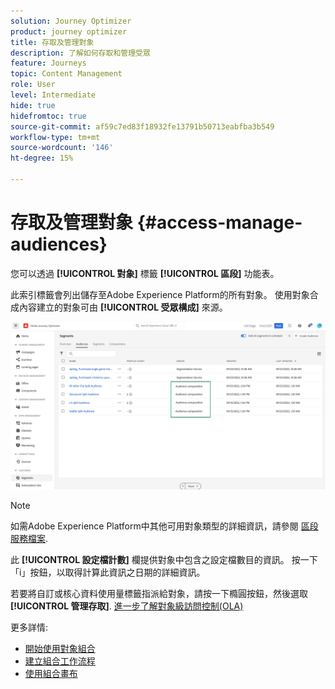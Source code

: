 ```yaml
---
solution: Journey Optimizer
product: journey optimizer
title: 存取及管理對象
description: 了解如何存取和管理受眾
feature: Journeys
topic: Content Management
role: User
level: Intermediate
hide: true
hidefromtoc: true
source-git-commit: af59c7ed83f18932fe13791b50713eabfba3b549
workflow-type: tm+mt
source-wordcount: '146'
ht-degree: 15%

---
```



# 存取及管理對象 {#access-manage-audiences}

您可以透過 **[!UICONTROL 對象]** 標籤 **[!UICONTROL 區段]** 功能表。

此索引標籤會列出儲存至Adobe Experience Platform的所有對象。 使用對象合成內容建立的對象可由 **[!UICONTROL 受眾構成]** 來源。

![](assets/audiences-list.png)

>[!NOTE]
>
>如需Adobe Experience Platform中其他可用對象類型的詳細資訊，請參閱 [區段服務檔案](https://experienceleague.adobe.com/docs/experience-platform/segmentation/ui/overview.html).

此 **[!UICONTROL 設定檔計數]** 欄提供對象中包含之設定檔數目的資訊。 按一下「i」按鈕，以取得計算此資訊之日期的詳細資訊。

若要將自訂或核心資料使用量標籤指派給對象，請按一下橢圓按鈕，然後選取 **[!UICONTROL 管理存取]**. [進一步了解對象級訪問控制(OLA)](../administration/object-based-access.md)

<!--
-edit an audience?
-->

更多詳情:

* [開始使用對象組合](get-started-audience-orchestration.md)
* [建立組合工作流程](create-compositions.md)
* [使用組合畫布](composition-canvas.md)
